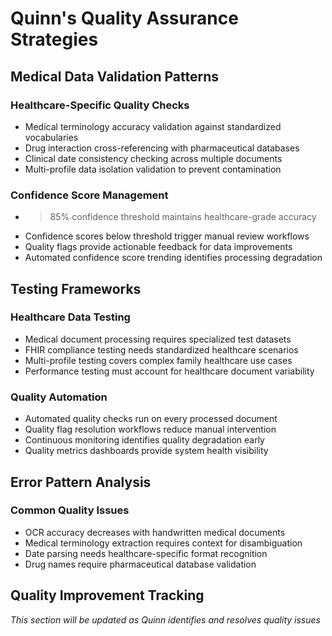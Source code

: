 # Quinn's Quality Assurance Strategies

## Medical Data Validation Patterns

### Healthcare-Specific Quality Checks
- Medical terminology accuracy validation against standardized vocabularies
- Drug interaction cross-referencing with pharmaceutical databases
- Clinical date consistency checking across multiple documents
- Multi-profile data isolation validation to prevent contamination

### Confidence Score Management
- >85% confidence threshold maintains healthcare-grade accuracy
- Confidence scores below threshold trigger manual review workflows
- Quality flags provide actionable feedback for data improvements
- Automated confidence score trending identifies processing degradation

## Testing Frameworks

### Healthcare Data Testing
- Medical document processing requires specialized test datasets
- FHIR compliance testing needs standardized healthcare scenarios
- Multi-profile testing covers complex family healthcare use cases
- Performance testing must account for healthcare document variability

### Quality Automation
- Automated quality checks run on every processed document
- Quality flag resolution workflows reduce manual intervention
- Continuous monitoring identifies quality degradation early
- Quality metrics dashboards provide system health visibility

## Error Pattern Analysis

### Common Quality Issues
- OCR accuracy decreases with handwritten medical documents
- Medical terminology extraction requires context for disambiguation
- Date parsing needs healthcare-specific format recognition
- Drug names require pharmaceutical database validation

## Quality Improvement Tracking
*This section will be updated as Quinn identifies and resolves quality issues*